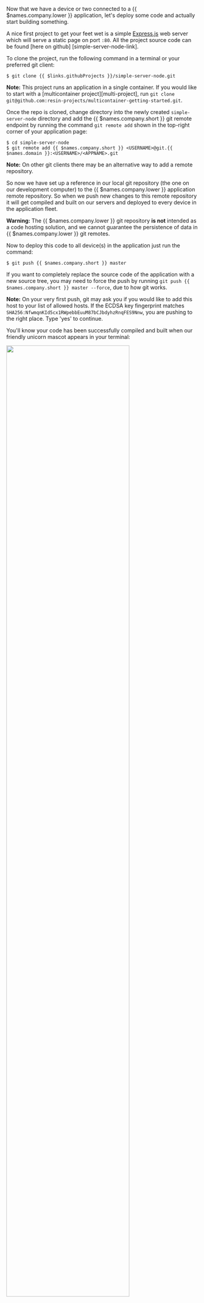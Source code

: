 <!-- deploying Code to devices -->

Now that we have a device or two connected to a {{ $names.company.lower }} application, let's deploy some code and actually start building something.

A nice first project to get your feet wet is a simple [Express.js][expressjs] web server which will serve a static page on port `:80`. All the project source code can be found [here on github] [simple-server-node-link].

To clone the project, run the following command in a terminal or your preferred git client:

```shell
$ git clone {{ $links.githubProjects }}/simple-server-node.git
```

__Note:__ This project runs an application in a single container. If you would like to start with a [multicontainer project][multi-project], run `git clone git@github.com:resin-projects/multicontainer-getting-started.git`.

Once the repo is cloned, change directory into the newly created `simple-server-node` directory and add the {{ $names.company.short }} git remote endpoint by running the command `git remote add` shown in
the top-right corner of your application page:

```shell
$ cd simple-server-node
$ git remote add {{ $names.company.short }} <USERNAME>@git.{{ $names.domain }}:<USERNAME>/<APPNAME>.git
```
__Note:__ On other git clients there may be an alternative way to add a remote repository.

So now we have set up a reference in our local git repository (the one on our development computer) to the {{ $names.company.lower }} application remote repository. So when we push new changes to this remote repository it will get compiled and built on our servers and deployed to every device in the application fleet.

__Warning:__ The {{ $names.company.lower }} git repository **is not** intended as a code hosting solution, and we cannot guarantee the persistence of data in {{ $names.company.lower }} git remotes.

Now to deploy this code to all device(s) in the application just run the command:
```shell
$ git push {{ $names.company.short }} master
```

If you want to completely replace the source code of the application with a new source tree, you may need to force the push by running `git push {{ $names.company.short }} master --force`, due to how git works.

__Note:__ On your very first push, git may ask you if you would like to add this host to your list of allowed hosts. If the ECDSA key fingerprint matches `SHA256:NfwmqnKId5cx1RWpebbEuuM87bCJbdyhzRnqFES9Nnw`, you are pushing to the right place. Type 'yes' to continue.

You'll know your code has been successfully compiled and built when our
friendly unicorn mascot appears in your terminal:

<img src="/img/common/pushing/success_unicorn_simple_nodejs.png" width="80%">

This means your code is safely built and stored on our image registry. It should only take about 2 minutes to build your code and subsequent builds will be quicker because of build caching.


Your application will now be downloaded and executed by all the devices you have connected in your application fleet. You may have to wait about 6 minutes for the first push... So time for more tea, but don't worry, all subsequent pushes are much, much faster due to [Docker layer sharing][dockerLayerDocs]. You can see the progress of the device code updates on the device dashboard:

<img src="/img/common/device/device_dashboard_during_update_generic.png" width="80%">

You should now have a node.js web server running on your device and see some logs on your dashboard. If you go to the `Actions` page for your device, you can enable a public URL, this URL is accessible from anywhere in the world.

<img src="/img/common/enable-public-URLs.png" width="60%">

If you follow the URL, you will be served a page saying "Hello, World!". Alternatively you can point your browser to your devices IP address.

[simple-server-node-link]:{{ $links.githubProjects }}/simple-server-node

[dockerLayerDocs]:https://docs.docker.com/engine/userguide/storagedriver/imagesandcontainers/
[expressjs]:http://expressjs.com/
[multi-project]:{{ $links.githubProjects }}/multicontainer-getting-started
